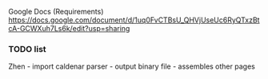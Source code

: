 Google Docs (Requirements)
https://docs.google.com/document/d/1uq0FvCTBsU_QHVjUseUc6RyQTxzBtcA-GCWXuh7Ls6k/edit?usp=sharing 


### TODO list
Zhen
    - import caldenar parser
    - output binary file
    - assembles other pages